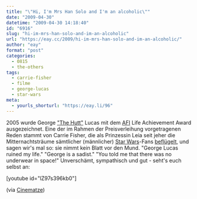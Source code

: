 ```yaml
---
title: "\"Hi, I'm Mrs Han Solo and I'm an alcoholic\""
date: "2009-04-30"
datetime: "2009-04-30 14:18:40"
id: "6916"
slug: "hi-im-mrs-han-solo-and-im-an-alcoholic"
url: "https://eay.cc/2009/hi-im-mrs-han-solo-and-im-an-alcoholic/"
author: "eay"
format: "post"
categories:
  - 0815
  - the-others
tags:
  - carrie-fisher
  - filme
  - george-lucas
  - star-wars
meta:
  - yourls_shorturl: "https://eay.li/96"
---
```


2005 wurde George ["The Hutt"](//eay.cc/2008/georgelucas/) Lucas mit dem [AFI](http://www.afi.com/) Life Achievement Award ausgezeichnet. Eine der im Rahmen der Preisverleihung vorgetragenen Reden stammt von Carrie Fisher, die als Prinzessin Leia seit jeher die Mitternachtsträume sämtlicher (männlicher) [Star Wars](//eay.cc/tag/star-wars/)\-Fans [beflügelt](//eay.cc/2008/die-wohl-wichtigste-webseite-der-welt/), und sagen wir's mal so: sie nimmt kein Blatt vor den Mund. "George Lucas ruined my life." "George is a sadist." "You told me that there was no underwear in space!" Unverschämt, sympathisch und gut - seht's euch selbst an:

\[youtube id="lZ97s396kb0"\]

(via [Cinematze](http://www.cinematze.de/2009/04/24/hi-im-mrs-han-solo-and-im-an-alcoholic/))
